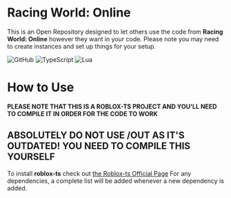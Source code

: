 <h1>Racing World: Online</h1>
  
This is an Open Repository designed to let others use the code from **Racing World: Online** however they want in your code. Please note you may need to create instances and set up things for your setup.

![GitHub](https://img.shields.io/badge/github-%23121011.svg?style=for-the-badge&logo=github&logoColor=white)
![TypeScript](https://img.shields.io/badge/typescript-%23007ACC.svg?style=for-the-badge&logo=typescript&logoColor=white)
![Lua](https://img.shields.io/badge/lua-%232C2D72.svg?style=for-the-badge&logo=lua&logoColor=white)

# How to Use

**PLEASE NOTE THAT THIS IS A ROBLOX-TS PROJECT AND YOU'LL NEED TO COMPILE IT IN ORDER FOR THE CODE TO WORK**

## ABSOLUTELY DO NOT USE /OUT AS IT'S OUTDATED! YOU NEED TO COMPILE THIS YOURSELF

To install **roblox-ts** check out <a href="https://roblox-ts.com/">the Roblox-ts Official Page</a>
For any dependencies, a complete list will be added whenever a new dependency is added.
